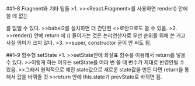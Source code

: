 ##1-8 Fragnent와 기타 팁들
    >1. 
    >><React.Fragment>를 사용하면 render() 안에 쓸 데 없는 <div>를 없앨 수 있다.
    >>babel2를 설치하면 더 간단힌 <>로만으로도 쓸 수 있음.
    >2. 
    >>render() 안에 return 에 () 들어가는 것은 논리연산자로 우선 순위를 위해 쓴 거고 사실 의미가 크지 않다. 
    >3. 
    >>super, constructor 굳이 안 써도 됨.

##1-9 함수형 setState
    >1.
    >>setState안에 화살표 함수를 이용해서 return를 넣을 수 있다.
    >>이렇게 하는 이유는 setState를 여러 번 쓸 때 변수가 제대로 반영안될 수 있음. 
    >>그래서 원칙적으로 예전 state값으로 새로운 state값을 만든 다면 return을 통해서 값을 바꿔줄 것
    >>return 안에 this.state가 prevState로 바뀌면 됨.